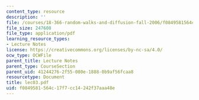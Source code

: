 ```yaml
---
content_type: resource
description: ''
file: /courses/18-366-random-walks-and-diffusion-fall-2006/f0849581564c17f7cc14242f37aaa48e_lec03.pdf
file_size: 247608
file_type: application/pdf
learning_resource_types:
- Lecture Notes
license: https://creativecommons.org/licenses/by-nc-sa/4.0/
ocw_type: OCWFile
parent_title: Lecture Notes
parent_type: CourseSection
parent_uid: 41244276-2f55-080e-1888-0b9af56fcaa8
resourcetype: Document
title: lec03.pdf
uid: f0849581-564c-17f7-cc14-242f37aaa48e
---
```


